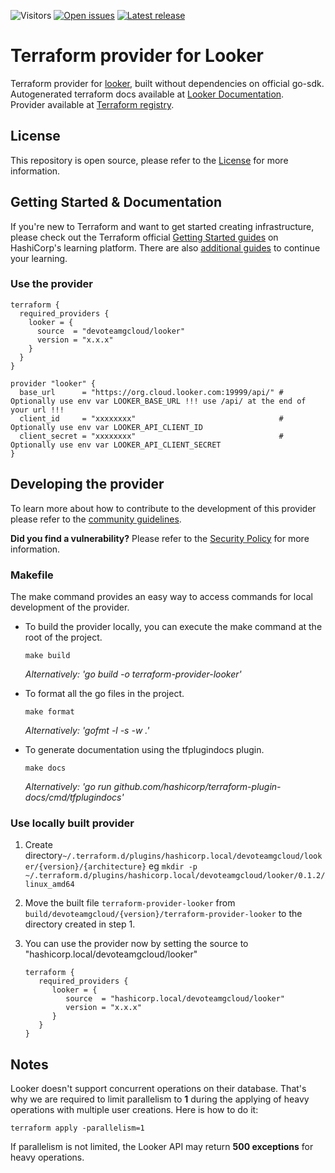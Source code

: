 ![Visitors](https://api.visitorbadge.io/api/visitors?path=https%3A%2F%2Fgithub.com%2Fdevoteamgcloud%2Fterraform-provider-looker&label=Visitors&countColor=%23d9e3f0&style=flat)
[![Open issues](https://img.shields.io/github/issues-raw/devoteamgcloud/terraform-provider-looker)](https://github.com/zendesk/terraform-provider-looker/issues)
[![Latest release](https://img.shields.io/github/v/release/devoteamgcloud/terraform-provider-looker)](https://github.com/zendesk/terraform-provider-looker/releases/latest)

# Terraform provider for Looker

Terraform provider for [looker](https://www.looker.com/), built without dependencies on official go-sdk.
Autogenerated terraform docs available at [Looker Documentation](https://registry.terraform.io/providers/devoteamgcloud/looker/latest/docs). <br/>
Provider available at [Terraform registry](https://registry.terraform.io/providers/devoteamgcloud/looker).

## License

This repository is open source, please refer to the [License](https://github.com/zendesk/terraform-provider-looker/blob/main/LICENSE) for more information.

## Getting Started & Documentation

If you're new to Terraform and want to get started creating infrastructure, please check out the Terraform official [Getting Started guides](https://learn.hashicorp.com/terraform#getting-started) on HashiCorp's learning platform. There are also [additional guides](https://learn.hashicorp.com/terraform#operations-and-development) to continue your learning.

### Use the provider

```
terraform {
  required_providers {
    looker = {
      source  = "devoteamgcloud/looker"
      version = "x.x.x"
    }
  }
}

provider "looker" {
  base_url      = "https://org.cloud.looker.com:19999/api/" # Optionally use env var LOOKER_BASE_URL !!! use /api/ at the end of your url !!!
  client_id     = "xxxxxxxx"                                # Optionally use env var LOOKER_API_CLIENT_ID
  client_secret = "xxxxxxxx"                                # Optionally use env var LOOKER_API_CLIENT_SECRET
}
```

## Developing the provider

To learn more about how to contribute to the development of this provider please refer to the [community guidelines](https://github.com/zendesk/terraform-provider-looker/blob/main/CONTRIBUTING.md).

**Did you find a vulnerability?** Please refer to the [Security Policy](https://github.com/zendesk/terraform-provider-looker/security/policy) for more information.

### Makefile

The make command provides an easy way to access commands for local development of the provider.

- To build the provider locally, you can execute the make command at the root of the project.

  ```
  make build
  ```

  *Alternatively: 'go build -o terraform-provider-looker'*
- To format all the go files in the project.

  ```
  make format
  ```

  *Alternatively: 'gofmt -l -s -w .'*
- To generate documentation using the tfplugindocs plugin.

  ```
  make docs
  ```

  *Alternatively: 'go run github.com/hashicorp/terraform-plugin-docs/cmd/tfplugindocs'*


### Use locally built provider

1. Create directory```~/.terraform.d/plugins/hashicorp.local/devoteamgcloud/looker/{version}/{architecture}``` eg ``mkdir -p ~/.terraform.d/plugins/hashicorp.local/devoteamgcloud/looker/0.1.2/linux_amd64``
2. Move the built file `terraform-provider-looker` from `build/devoteamgcloud/{version}/terraform-provider-looker` to the directory created in step 1.
3. You can use the provider now by setting the source to "hashicorp.local/devoteamgcloud/looker"

   ```
   terraform {
      required_providers {
         looker = {
            source  = "hashicorp.local/devoteamgcloud/looker"
            version = "x.x.x"
         }
      }
   }
   ```


## Notes

Looker doesn't support concurrent operations on their database. That's why we are required to limit parallelism to <b>1</b> during the applying of heavy operations with multiple user creations.
Here is how to do it:

```
terraform apply -parallelism=1
```

If parallelism is not limited, the Looker API may return <B>500 exceptions</b> for heavy operations.
